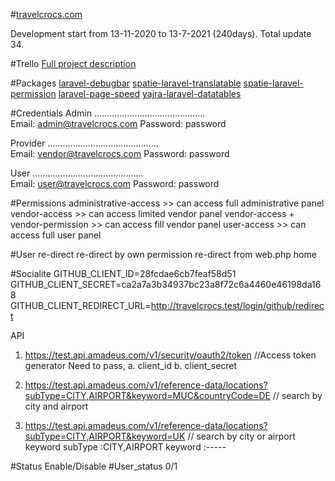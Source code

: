 #[travelcrocs.com](https://travelcrocs.com)

Development start from 13-11-2020 to 13-7-2021 (240days). Total update 34. 

#Trello 
[Full project description](https://trello.com/b/rPjuu69o/travelcrocscom)

#Packages 
[laravel-debugbar](https://github.com/barryvdh/laravel-debugbar)
[spatie-laravel-translatable](https://github.com/spatie/laravel-translatable)
[spatie-laravel-permission](https://spatie.be/docs/laravel-permission/v3/installation-laravel)
[laravel-page-speed](https://github.com/renatomarinho/laravel-page-speed)
[yajra-laravel-datatables](https://github.com/yajra/laravel-datatables)




#Credentials
Admin
............................................\
Email: admin@travelcrocs.com
Password: password

Provider
............................................\
Email: vendor@travelcrocs.com
Password: password

User
............................................\
Email: user@travelcrocs.com
Password: password

#Permissions
administrative-access >> can access full administrative panel
vendor-access >> can access limited vendor panel
vendor-access + vendor-permission >> can access fill vendor panel
user-access >> can access full user panel

#User re-direct
re-direct by own permission
re-direct from web.php home

#Socialite
GITHUB_CLIENT_ID=28fcdae6cb7feaf58d51
GITHUB_CLIENT_SECRET=ca2a7a3b34937bc23a8f72c6a4460e46198da168
GITHUB_CLIENT_REDIRECT_URL=http://travelcrocs.test/login/github/redirect

API
1. https://test.api.amadeus.com/v1/security/oauth2/token    //Access token generator
    Need to pass,
        a. client_id
        b. client_secret
        
2. https://test.api.amadeus.com/v1/reference-data/locations?subType=CITY,AIRPORT&keyword=MUC&countryCode=DE // search by city and airport        
2. https://test.api.amadeus.com/v1/reference-data/locations?subType=CITY,AIRPORT&keyword=UK // search by city or airport keyword 
        subType :CITY,AIRPORT 
        keyword :----- 


#Status
Enable/Disable
#User_status
0/1
